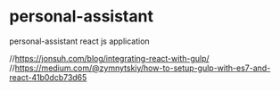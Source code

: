 # personal-assistant
personal-assistant react js application

//https://jonsuh.com/blog/integrating-react-with-gulp/
//https://medium.com/@zymnytskiy/how-to-setup-gulp-with-es7-and-react-41b0dcb73d65
